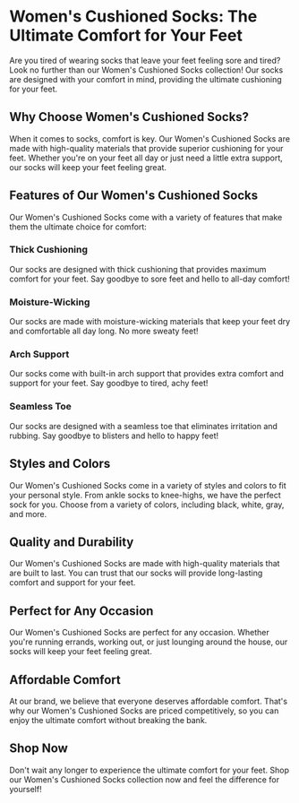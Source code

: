 # Women's Cushioned Socks: The Ultimate Comfort for Your Feet

Are you tired of wearing socks that leave your feet feeling sore and tired? Look no further than our Women's Cushioned Socks collection! Our socks are designed with your comfort in mind, providing the ultimate cushioning for your feet.

## Why Choose Women's Cushioned Socks?

When it comes to socks, comfort is key. Our Women's Cushioned Socks are made with high-quality materials that provide superior cushioning for your feet. Whether you're on your feet all day or just need a little extra support, our socks will keep your feet feeling great.

## Features of Our Women's Cushioned Socks

Our Women's Cushioned Socks come with a variety of features that make them the ultimate choice for comfort:

### Thick Cushioning

Our socks are designed with thick cushioning that provides maximum comfort for your feet. Say goodbye to sore feet and hello to all-day comfort!

### Moisture-Wicking

Our socks are made with moisture-wicking materials that keep your feet dry and comfortable all day long. No more sweaty feet!

### Arch Support

Our socks come with built-in arch support that provides extra comfort and support for your feet. Say goodbye to tired, achy feet!

### Seamless Toe

Our socks are designed with a seamless toe that eliminates irritation and rubbing. Say goodbye to blisters and hello to happy feet!

## Styles and Colors

Our Women's Cushioned Socks come in a variety of styles and colors to fit your personal style. From ankle socks to knee-highs, we have the perfect sock for you. Choose from a variety of colors, including black, white, gray, and more.

## Quality and Durability

Our Women's Cushioned Socks are made with high-quality materials that are built to last. You can trust that our socks will provide long-lasting comfort and support for your feet.

## Perfect for Any Occasion

Our Women's Cushioned Socks are perfect for any occasion. Whether you're running errands, working out, or just lounging around the house, our socks will keep your feet feeling great.

## Affordable Comfort

At our brand, we believe that everyone deserves affordable comfort. That's why our Women's Cushioned Socks are priced competitively, so you can enjoy the ultimate comfort without breaking the bank.

## Shop Now

Don't wait any longer to experience the ultimate comfort for your feet. Shop our Women's Cushioned Socks collection now and feel the difference for yourself!